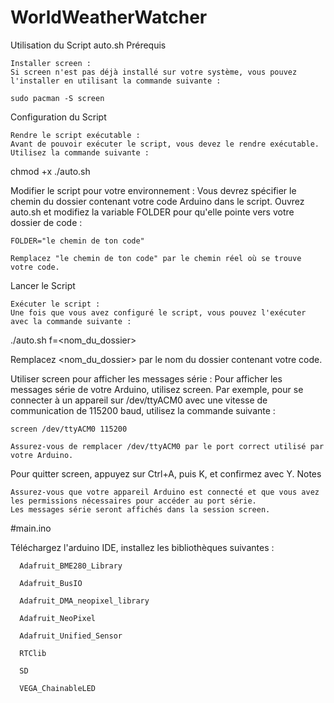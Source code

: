 # WorldWeatherWatcher
Utilisation du Script auto.sh
Prérequis

    Installer screen :
    Si screen n'est pas déjà installé sur votre système, vous pouvez l'installer en utilisant la commande suivante :

    sudo pacman -S screen

Configuration du Script

    Rendre le script exécutable :
    Avant de pouvoir exécuter le script, vous devez le rendre exécutable. Utilisez la commande suivante :

chmod +x ./auto.sh

Modifier le script pour votre environnement :
Vous devrez spécifier le chemin du dossier contenant votre code Arduino dans le script. Ouvrez auto.sh et modifiez la variable FOLDER pour qu'elle pointe vers votre dossier de code :

    FOLDER="le chemin de ton code"

    Remplacez "le chemin de ton code" par le chemin réel où se trouve votre code.

Lancer le Script

    Exécuter le script :
    Une fois que vous avez configuré le script, vous pouvez l'exécuter avec la commande suivante :

./auto.sh f=<nom_du_dossier>

Remplacez <nom_du_dossier> par le nom du dossier contenant votre code.

Utiliser screen pour afficher les messages série :
Pour afficher les messages série de votre Arduino, utilisez screen. Par exemple, pour se connecter à un appareil sur /dev/ttyACM0 avec une vitesse de communication de 115200 baud, utilisez la commande suivante :

    screen /dev/ttyACM0 115200

    Assurez-vous de remplacer /dev/ttyACM0 par le port correct utilisé par votre Arduino.

Pour quitter screen, appuyez sur Ctrl+A, puis K, et confirmez avec Y.
Notes

    Assurez-vous que votre appareil Arduino est connecté et que vous avez les permissions nécessaires pour accéder au port série.
    Les messages série seront affichés dans la session screen.




#main.ino

Téléchargez l'arduino IDE, installez les bibliothèques suivantes : 
    
      Adafruit_BME280_Library
    
      Adafruit_BusIO
    
      Adafruit_DMA_neopixel_library
    
      Adafruit_NeoPixel
    
      Adafruit_Unified_Sensor
    
      RTClib
    
      SD
    
      VEGA_ChainableLED

